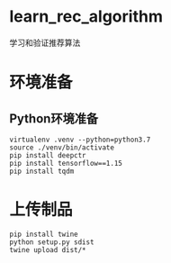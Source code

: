 # learn_rec_algorithm
学习和验证推荐算法

# 环境准备
## Python环境准备
```
virtualenv .venv --python=python3.7
source ./venv/bin/activate
pip install deepctr
pip install tensorflow==1.15
pip install tqdm
```

# 上传制品
```
pip install twine
python setup.py sdist
twine upload dist/*
```